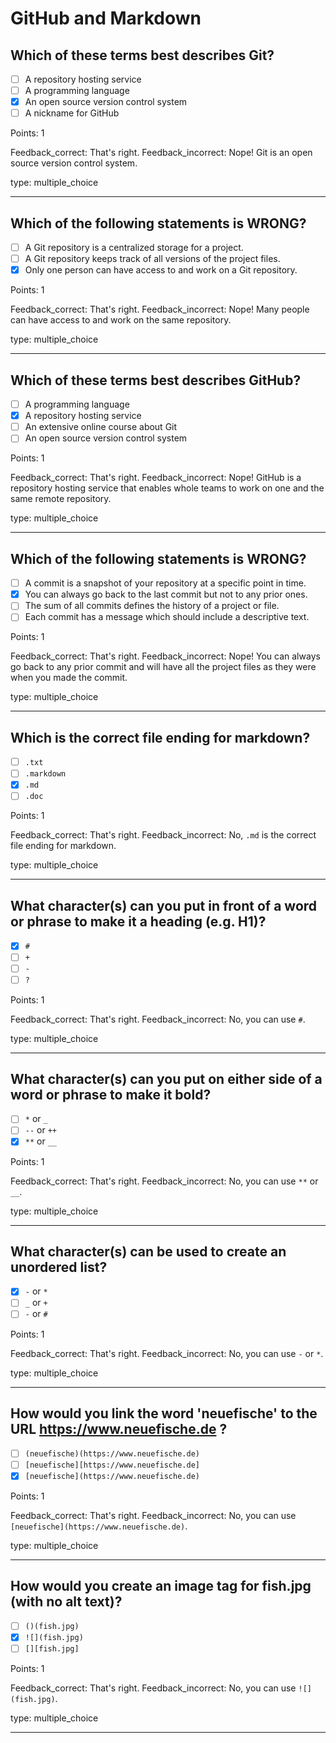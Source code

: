 # GitHub and Markdown

## Which of these terms best describes Git?

- [ ] A repository hosting service
- [ ] A programming language
- [x] An open source version control system
- [ ] A nickname for GitHub

Points: 1

Feedback_correct: That's right.
Feedback_incorrect: Nope! Git is an open source version control system.

type: multiple_choice

---

## Which of the following statements is WRONG?

- [ ] A Git repository is a centralized storage for a project.
- [ ] A Git repository keeps track of all versions of the project files.
- [x] Only one person can have access to and work on a Git repository.

Points: 1

Feedback_correct: That's right.
Feedback_incorrect: Nope! Many people can have access to and work on the same repository.

type: multiple_choice

---

## Which of these terms best describes GitHub?

- [ ] A programming language
- [x] A repository hosting service
- [ ] An extensive online course about Git
- [ ] An open source version control system

Points: 1

Feedback_correct: That's right.
Feedback_incorrect: Nope! GitHub is a repository hosting service that enables whole teams to work on one and the same remote repository.

type: multiple_choice

---

## Which of the following statements is WRONG?

- [ ] A commit is a snapshot of your repository at a specific point in time.
- [x] You can always go back to the last commit but not to any prior ones.
- [ ] The sum of all commits defines the history of a project or file.
- [ ] Each commit has a message which should include a descriptive text.

Points: 1

Feedback_correct: That's right.
Feedback_incorrect: Nope! You can always go back to any prior commit and will have all the project files as they were when you made the commit.

type: multiple_choice

---

## Which is the correct file ending for markdown?

- [ ] `.txt`
- [ ] `.markdown`
- [x] `.md`
- [ ] `.doc`

Points: 1

Feedback_correct: That's right.
Feedback_incorrect: No, `.md` is the correct file ending for markdown.

type: multiple_choice

---

## What character(s) can you put in front of a word or phrase to make it a heading (e.g. H1)?

- [x] `#`
- [ ] `+`
- [ ] `-`
- [ ] `?`

Points: 1

Feedback_correct: That's right.
Feedback_incorrect: No, you can use `#`.

type: multiple_choice

---

## What character(s) can you put on either side of a word or phrase to make it bold?

- [ ] `*` or `_`
- [ ] `--` or `++`
- [x] `**` or `__`

Points: 1

Feedback_correct: That's right.
Feedback_incorrect: No, you can use `**` or `__`.

type: multiple_choice

---

## What character(s) can be used to create an unordered list?

- [x] `-` or `*`
- [ ] `_` or `+`
- [ ] `-` or `#`

Points: 1

Feedback_correct: That's right.
Feedback_incorrect: No, you can use `-` or `*`.

type: multiple_choice

---

## How would you link the word 'neuefische' to the URL https://www.neuefische.de ?

- [ ] `(neuefische)(https://www.neuefische.de)`
- [ ] `[neuefische][https://www.neuefische.de]`
- [x] `[neuefische](https://www.neuefische.de)`

Points: 1

Feedback_correct: That's right.
Feedback_incorrect: No, you can use `[neuefische](https://www.neuefische.de)`.

type: multiple_choice

---

## How would you create an image tag for fish.jpg (with no alt text)?

- [ ] `()(fish.jpg)`
- [x] `![](fish.jpg)`
- [ ] `[][fish.jpg]`

Points: 1

Feedback_correct: That's right.
Feedback_incorrect: No, you can use `![](fish.jpg)`.

type: multiple_choice

---
